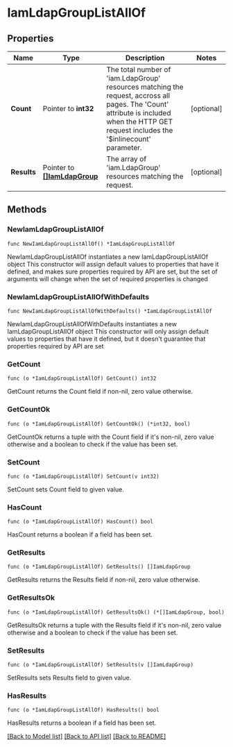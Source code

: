 # IamLdapGroupListAllOf

## Properties

Name | Type | Description | Notes
------------ | ------------- | ------------- | -------------
**Count** | Pointer to **int32** | The total number of &#39;iam.LdapGroup&#39; resources matching the request, accross all pages. The &#39;Count&#39; attribute is included when the HTTP GET request includes the &#39;$inlinecount&#39; parameter. | [optional] 
**Results** | Pointer to [**[]IamLdapGroup**](iam.LdapGroup.md) | The array of &#39;iam.LdapGroup&#39; resources matching the request. | [optional] 

## Methods

### NewIamLdapGroupListAllOf

`func NewIamLdapGroupListAllOf() *IamLdapGroupListAllOf`

NewIamLdapGroupListAllOf instantiates a new IamLdapGroupListAllOf object
This constructor will assign default values to properties that have it defined,
and makes sure properties required by API are set, but the set of arguments
will change when the set of required properties is changed

### NewIamLdapGroupListAllOfWithDefaults

`func NewIamLdapGroupListAllOfWithDefaults() *IamLdapGroupListAllOf`

NewIamLdapGroupListAllOfWithDefaults instantiates a new IamLdapGroupListAllOf object
This constructor will only assign default values to properties that have it defined,
but it doesn't guarantee that properties required by API are set

### GetCount

`func (o *IamLdapGroupListAllOf) GetCount() int32`

GetCount returns the Count field if non-nil, zero value otherwise.

### GetCountOk

`func (o *IamLdapGroupListAllOf) GetCountOk() (*int32, bool)`

GetCountOk returns a tuple with the Count field if it's non-nil, zero value otherwise
and a boolean to check if the value has been set.

### SetCount

`func (o *IamLdapGroupListAllOf) SetCount(v int32)`

SetCount sets Count field to given value.

### HasCount

`func (o *IamLdapGroupListAllOf) HasCount() bool`

HasCount returns a boolean if a field has been set.

### GetResults

`func (o *IamLdapGroupListAllOf) GetResults() []IamLdapGroup`

GetResults returns the Results field if non-nil, zero value otherwise.

### GetResultsOk

`func (o *IamLdapGroupListAllOf) GetResultsOk() (*[]IamLdapGroup, bool)`

GetResultsOk returns a tuple with the Results field if it's non-nil, zero value otherwise
and a boolean to check if the value has been set.

### SetResults

`func (o *IamLdapGroupListAllOf) SetResults(v []IamLdapGroup)`

SetResults sets Results field to given value.

### HasResults

`func (o *IamLdapGroupListAllOf) HasResults() bool`

HasResults returns a boolean if a field has been set.


[[Back to Model list]](../README.md#documentation-for-models) [[Back to API list]](../README.md#documentation-for-api-endpoints) [[Back to README]](../README.md)


